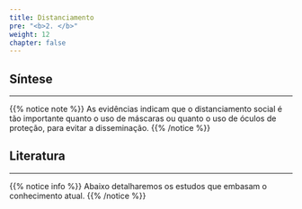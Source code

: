 ```yaml
---
title: Distanciamento
pre: "<b>2. </b>"
weight: 12
chapter: false
---
```


## Síntese

***

{{% notice note %}}
As evidências indicam que o distanciamento social é tão importante quanto o uso de máscaras ou quanto o uso de óculos de proteção, para evitar a disseminação.
{{% /notice %}}

## Literatura

***

{{% notice info %}}
Abaixo detalharemos os estudos que embasam o conhecimento atual.
{{% /notice %}}